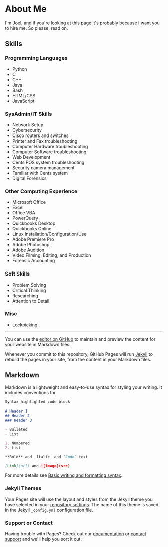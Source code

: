 # About Me

I'm Joel, and if you're looking at this page it's probably because I want you to hire me. So please, read on.

## Skills

### Programming Languages

- Python
- C
- C++
- Java
- Bash
- HTML/CSS
- JavaScript

### SysAdmin/IT Skills

- Network Setup
- Cybersecurity
- Cisco routers and switches
- Printer and Fax troubleshooting
- Computer Hardware troubleshooting
- Computer Software troubleshooting
- Web Development
- Cents POS system troubleshooting
- Security camera management
- Familiar with Cents system
- Digital Forensics

### Other Computing Experience

- Microsoft Office
- Excel
- Office VBA
- PowerQuery
- Quickbooks Desktop
- Quickbooks Online
- Linux Installation/Configuration/Use
- Adobe Premiere Pro
- Adobe Photoshop
- Adobe Audition
- Video Filming, Editing, and Production
- Forensic Accounting

### Soft Skills

- Problem Solving
- Critical Thinking
- Researching
- Attention to Detail

### Misc

- Lockpicking

---

You can use the [editor on GitHub](https://github.com/j4eo/j4eo.github.io/edit/main/index.md) to maintain and preview the content for your website in Markdown files.

Whenever you commit to this repository, GitHub Pages will run [Jekyll](https://jekyllrb.com/) to rebuild the pages in your site, from the content in your Markdown files.

## Markdown

Markdown is a lightweight and easy-to-use syntax for styling your writing. It includes conventions for

```markdown
Syntax highlighted code block

# Header 1
## Header 2
### Header 3

- Bulleted
- List

1. Numbered
2. List

**Bold** and _Italic_ and `Code` text

[Link](url) and ![Image](src)
```

For more details see [Basic writing and formatting syntax](https://docs.github.com/en/github/writing-on-github/getting-started-with-writing-and-formatting-on-github/basic-writing-and-formatting-syntax).

### Jekyll Themes

Your Pages site will use the layout and styles from the Jekyll theme you have selected in your [repository settings](https://github.com/j4eo/j4eo.github.io/settings/pages). The name of this theme is saved in the Jekyll `_config.yml` configuration file.

### Support or Contact

Having trouble with Pages? Check out our [documentation](https://docs.github.com/categories/github-pages-basics/) or [contact support](https://support.github.com/contact) and we'll help you sort it out.
